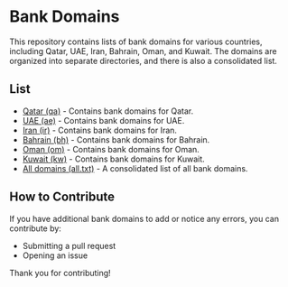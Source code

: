 # Bank Domains

This repository contains lists of bank domains for various countries, including Qatar, UAE, Iran, Bahrain, Oman, and Kuwait. The domains are organized into separate directories, and there is also a consolidated list.

## List

- [Qatar (qa)](qa/list.txt) - Contains bank domains for Qatar.
- [UAE (ae)](ae/list.txt) - Contains bank domains for UAE.
- [Iran (ir)](ir/list.txt) - Contains bank domains for Iran.
- [Bahrain (bh)](bh/list.txt) - Contains bank domains for Bahrain.
- [Oman (om)](om/list.txt) - Contains bank domains for Oman.
- [Kuwait (kw)](kw/list.txt) - Contains bank domains for Kuwait.
- [All domains (all.txt)](all.txt) - A consolidated list of all bank domains.

## How to Contribute

If you have additional bank domains to add or notice any errors, you can contribute by:
- Submitting a pull request
- Opening an issue

Thank you for contributing!
